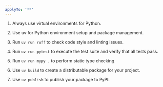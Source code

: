 ```yaml
---
applyTo: '**'
---
```


1. Always use virtual environments for Python.

2. Use uv for Python environment setup and package management.

3. Run `uv run ruff` to check code style and linting issues.

4. Run `uv run pytest` to execute the test suite and verify that all tests pass.

5. Run `uv run mypy .` to perform static type checking.

6. Use `uv build` to create a distributable package for your project.

7. Use `uv publish` to publish your package to PyPI.
